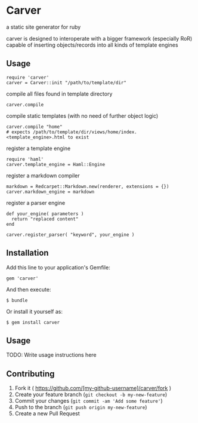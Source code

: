 # Carver

a static site generator for ruby

carver is designed to interoperate with a bigger framework (especially RoR)
capable of inserting objects/records into all kinds of template engines

## Usage

    require 'carver'
    carver = Carver::init "/path/to/template/dir"

compile all files found in template directory

    carver.compile

compile static templates (with no need of further object logic)

    carver.compile "home"
    # expects /path/to/template/dir/views/home/index.<template_engine>.html to exist


register a template engine    

    require 'haml'
    carver.template_engine = Haml::Engine

register a markdown compiler

    markdown = Redcarpet::Markdown.new(renderer, extensions = {})
    carver.markdown_engine = markdown

register a parser engine

    def your_engine( parameters ) 
      return "replaced content"
    end

    carver.register_parser( "keyword", your_engine )


## Installation

Add this line to your application's Gemfile:

    gem 'carver'

And then execute:

    $ bundle

Or install it yourself as:

    $ gem install carver

## Usage

TODO: Write usage instructions here

## Contributing

1. Fork it ( https://github.com/[my-github-username]/carver/fork )
2. Create your feature branch (`git checkout -b my-new-feature`)
3. Commit your changes (`git commit -am 'Add some feature'`)
4. Push to the branch (`git push origin my-new-feature`)
5. Create a new Pull Request
